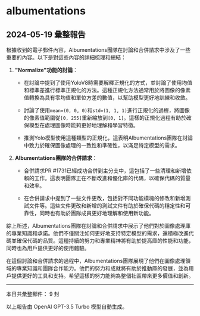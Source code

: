# albumentations

## 2024-05-19 彙整報告

根據收到的電子郵件內容，Albumentations團隊在討論和合併請求中涉及了一些重要的內容。以下是對這些內容的詳細梳理和總結：



1. **"Normalize"功能的討論**：

   - 在討論中提到了使用YoloV8時需要解釋正規化的方式，並討論了使用均值和標準差進行標準正規化的方法。這種正規化方法通常用於將圖像的像素值轉換為具有零均值和單位方差的數值，以幫助模型更好地訓練和收斂。

   - 討論了使用`mean=(0, 0, 0)`和`std=(1, 1, 1)`進行正規化的過程，將圖像的像素值範圍從`[0, 255]`重新縮放到`[0, 1]`。這樣的正規化過程有助於確保模型在處理圖像時能夠更好地理解和學習特徵。

   - 推測Yolo模型使用這種類型的正規化，這表明Albumentations團隊在討論中致力於確保圖像處理的一致性和準確性，以滿足特定模型的需求。



2. **Albumentations團隊的合併請求**：

   - 合併請求PR #1731已經成功合併到主分支中，這包括了一些清理和新增依賴的工作。這表明團隊正在不斷改進和優化庫的代碼，以確保代碼的質量和效率。

   - 在合併請求中提到了一些文件更改，包括對不同功能模塊的修改和新增測試文件等。這些文件更改和新增的測試文件有助於確保代碼的穩定性和可靠性，同時也有助於團隊成員更好地理解和使用新功能。



綜上所述，Albumentations團隊在討論和合併請求中展示了他們對於圖像處理庫的專業知識和承諾。他們不僅關注如何更好地支持特定模型的需求，還積極改進代碼並確保代碼的品質。這種持續的努力和專業精神將有助於提高庫的性能和功能，同時也為用戶提供更好的使用體驗。



在這個討論和合併請求的過程中，Albumentations團隊展現了他們在圖像處理領域的專業知識和團隊合作能力。他們的努力和成就將有助於推動庫的發展，並為用戶提供更好的工具和支持。希望這樣的努力能夠為整個社區帶來更多價值和創新。



---



本日共彙整郵件： 9 封



以上報告由 OpenAI GPT-3.5 Turbo 模型自動生成。